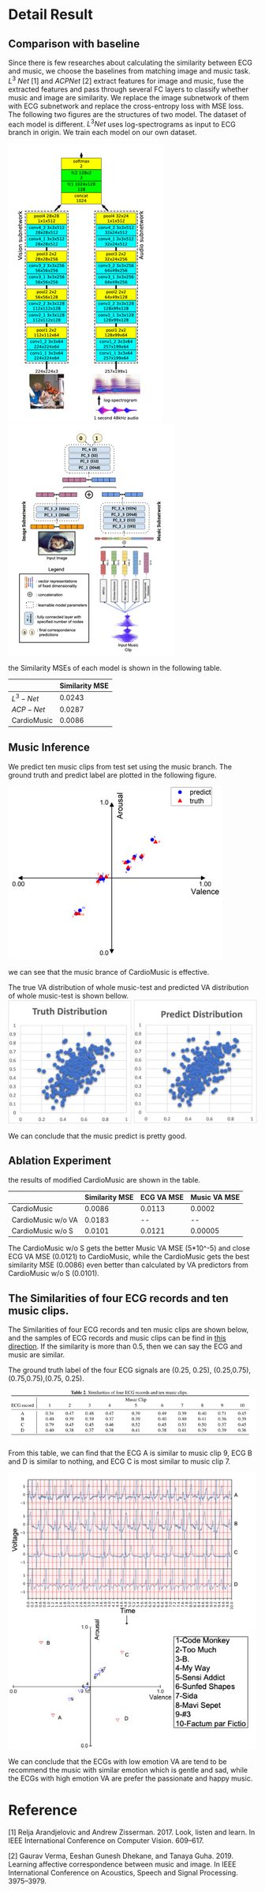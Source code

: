 
# Detail Result

## Comparison with baseline
Since there is few researches about calculating the similarity between ECG and music, we choose the baselines from matching image and music task. $L^3\ Net$ [1] and $ACPNet$ [2] extract features for image and music, fuse the extracted features and pass through several FC layers to classify whether music and image are similarity. We replace the image subnetwork of them with ECG subnetwork and replace the cross-entropy loss with MSE loss. 
The following two figures are the structures of two model. The dataset of each model is different.  $L^3Net$ uses log-spectrograms as input to ECG branch in origin.  We train each model on our own dataset.

![img](./img_2.png)
![img](./img_3.png)

the Similarity MSEs of each model is shown in the following table.

|     | Similarity  MSE |
|  ----  | ----  |
|  $L^3-Net$ | 0.0243 |
|  $ACP-Net$  | 0.0287 |
| CardioMusic | 0.0086|


## Music Inference

We predict ten music clips from test set using the music branch. The ground truth and predict label are plotted in the following figure.

![img_1.png](img_1.png)

we can see that the music brance of CardioMusic is effective.

The true VA distribution of whole music-test and predicted VA distribution of whole music-test is shown bellow.
![img](./2.png)

We can conclude that the music predict is pretty good.

## Ablation Experiment

the results of  modified CardioMusic are shown in the table.

|     | Similarity  MSE | ECG VA MSE | Music VA MSE|
|  ----  |----|  ----  | ----  |
|  CardioMusic| 0.0086 | 0.0113| 0.0002 |
| CardioMusic w/o VA  | 0.0183 | --| --|
| CardioMusic w/o S| 0.0101|0.0121 |0.00005 |

The CardioMusic w/o S gets the better Music VA MSE (5*10^-5) and close ECG VA MSE (0.0121) to CardioMusic, while the CardioMusic gets the best similarity MSE (0.0086) even better than calculated by VA predictors from CardioMusic w/o S (0.0101).
## The Similarities of four ECG records and ten music clips. 

The Similarities of four ECG records and ten music clips are shown below, and the samples of ECG records and music clips can be find in [this direction](./samples). If the similarity is more than 0.5, then we can say the ECG and music are similar.

The ground truth label of the four ECG signals are (0.25, 0.25), (0.25,0.75), (0.75,0.75),(0.75, 0.25).

![img.png](img.png)

From this table, we can find that the ECG A is similar to music clip 9, ECG B and D is similar to nothing, and ECG C is most similar to music clip 7. 

![img](ECG-music.png)

We can conclude that the ECGs with low emotion VA are tend to be recommend the music with similar emotion which is gentle and sad, while the ECGs with high emotion VA are prefer the passionate and happy music. 


# Reference
[1] Relja Arandjelovic and Andrew Zisserman. 2017. Look, listen and learn. In IEEE International Conference on Computer Vision. 609–617.

[2] Gaurav Verma, Eeshan Gunesh Dhekane, and Tanaya Guha. 2019. Learning affective correspondence between music and image. In IEEE International Conference on Acoustics, Speech and Signal Processing. 3975–3979.